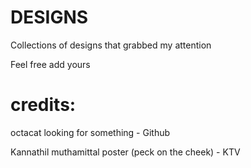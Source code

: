 # DESIGNS
Collections of designs that grabbed my attention

Feel free add yours





# credits:

octacat looking for something - Github

Kannathil muthamittal poster (peck on the cheek) - KTV
